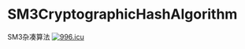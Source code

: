 # SM3CryptographicHashAlgorithm
SM3杂凑算法
[![996.icu](https://img.shields.io/badge/link-996.icu-red.svg)](https://996.icu)
